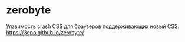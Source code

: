# zerobyte
Уязвимость crash CSS для браузеров поддерживающих новый CSS.
https://3epo.github.io/zerobyte/
